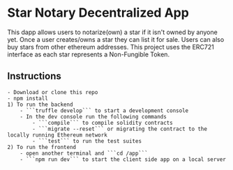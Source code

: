 # Star Notary Decentralized App

This dapp allows users to notarize(own) a star if it isn't owned by anyone yet. Once a user creates/owns a star they can list it for sale. Users can also buy stars from other ethereum addresses. This project uses the ERC721 interface as each star represents a Non-Fungible Token.

## Instructions

    - Download or clone this repo
    - npm install
    1) To run the backend
        - ```truffle develop``` to start a development console
        - In the dev console run the following commands
            - ```compile``` to compile solidity contracts
            - ```migrate --reset``` or migrating the contract to the locally running Ethereum network
            - ```test``` to run the test suites
    2) To run the frontend
        - open another terminal and ```cd /app```
        - ```npm run dev``` to start the client side app on a local server
